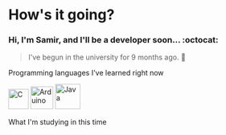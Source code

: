 # **How's it going?**

### Hi, I'm Samir, and I'll be a developer soon... :octocat:

>I've begun in the university for 9 months ago. :paperclip:


Programming languages I've learned right now

<div>
  <img alt="C" width="40" src="https://cdn.jsdelivr.net/gh/devicons/devicon/icons/c/c-original.svg" />
  <img alt="Arduino" width="45" src="https://cdn.jsdelivr.net/gh/devicons/devicon/icons/arduino/arduino-original-wordmark.svg" />
  <img alt="Java" width="50" src="https://cdn.jsdelivr.net/gh/devicons/devicon/icons/java/java-original.svg" />
<div/>


What I'm studying in this time

<div>
  
</div>
<!--
**SamirCharleston/SamirCharleston** is a ✨ _special_ ✨ repository because its `README.md` (this file) appears on your GitHub profile.

Here are some ideas to get you started:

- 🔭 I’m currently working on ...
- 🌱 I’m currently learning ...
- 👯 I’m looking to collaborate on ...
- 🤔 I’m looking for help with ...
- 💬 Ask me about ...
- 📫 How to reach me: ...
- 😄 Pronouns: ...
- ⚡ Fun fact: ...
-->
